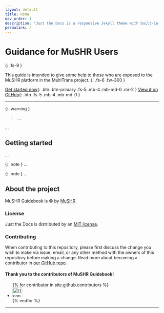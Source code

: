 ```yaml
---
layout: default
title: Home
nav_order: 1
description: "Just the Docs is a responsive Jekyll theme with built-in search that is easily customizable and hosted on GitHub Pages."
permalink: /
---
```


# Guidance for MuSHR Users
{: .fs-9 }

This guide is intended to give some help to those who are exposed to the MuSHR platform in the MultiTrans project.
{: .fs-6 .fw-300 }

[Get started now](#getting-started){: .btn .btn-primary .fs-5 .mb-4 .mb-md-0 .mr-2 }
[View it on GitHub][Robot MuSHR repo]{: .btn .fs-5 .mb-4 .mb-md-0 }

---

{: .warning }
> ... 

...

## Getting started

...

{: .note }
...

{: .note }
...

## About the project

MuSHR Guidebook is &copy; by [MuSHR](https://mushr.io/).

### License

Just the Docs is distributed by an [MIT license](https://github.com/anr-multitrans/Robot_MuSHR/tree/main/LICENSE.txt).

### Contributing

When contributing to this repository, please first discuss the change you wish to make via issue,
email, or any other method with the owners of this repository before making a change. Read more about becoming a contributor in [our GitHub repo](https://github.com/anr-multitrans/Robot_MuSHR#contributing).

#### Thank you to the contributors of MuSHR Guidebook!

<ul class="list-style-none">
{% for contributor in site.github.contributors %}
  <li class="d-inline-block mr-1">
     <a href="{{ contributor.html_url }}"><img src="{{ contributor.avatar_url }}" width="32" height="32" alt="{{ contributor.login }}"></a>
  </li>
{% endfor %}
</ul>

----

[^1]: The [source file for this page] uses all three markup languages.

[^2]: [It can take up to 10 minutes for changes to your site to publish after you push the changes to GitHub](https://docs.github.com/en/pages/setting-up-a-github-pages-site-with-jekyll/creating-a-github-pages-site-with-jekyll#creating-your-site).

[Jekyll]: https://jekyllrb.com
[Markdown]: https://daringfireball.net/projects/markdown/
[Liquid]: https://github.com/Shopify/liquid/wiki
[Front matter]: https://jekyllrb.com/docs/front-matter/
[Jekyll configuration]: https://jekyllrb.com/docs/configuration/
[source file for this page]: https://github.com/anr-multitrans/Robot_MuSHR/blob/main/index.md
[Just the Docs Template]: https://just-the-docs.github.io/just-the-docs-template/
[Just the Docs]: https://just-the-docs.github.io/just-the-docs/
[Robot MuSHR repo]: https://github.com/anr-multitrans/Robot_MuSHR
[Just the Docs README]: https://github.com/anr-multitrans/Robot_MuSHR/blob/main/README.md
[GitHub Pages]: https://pages.github.com/
[Template README]: https://github.com/just-the-docs/just-the-docs-template/blob/main/README.md
[GitHub Pages / Actions workflow]: https://github.blog/changelog/2022-07-27-github-pages-custom-github-actions-workflows-beta/
<!-- [customize]: {{ site.baseurl }}{% link docs/customization.md %} -->
[use the template]: https://github.com/just-the-docs/just-the-docs-template/generate
